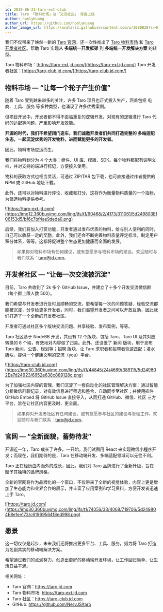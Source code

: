 ```yaml
---
id: 2019-06-21-taro-ext-club
title: Taro 「物料市场」及「交流社区」 惊喜上线
author: honlyHuang
author_url: https://github.com/honlyHuang
author_image_url: https://avatars1.githubusercontent.com/u/3080820?s=460&v=4
---
```


我们不仅带来了焕然一新的 [Taro 官网](https://taro.jd.com)，还一次性推出了 [Taro 物料市场](https://taro-ext.jd.com) 和 [Taro 开发者社区](https://taro-club.jd.com)。帮助 Taro 实现从 **多端统一开发框架** 到 **多端统一开发解决方案** 的转型。

Taro 物料市场：[https://taro-ext.jd.com/](https://taro-ext.jd.com/)
Taro 开发者社区：[https://taro-club.jd.com/](https://taro-club.jd.com/)

<!--truncate-->

## 物料市场 — “让每一个轮子产生价值”

随着 Taro 受到越来越多的关注，许多 Taro 项目也正式投入生产，涵盖包括 电商、工具、服务 等多种类型，也涌现了许多优秀案例。

但项目开发中，开发者都不得不面临重复的逻辑开发，对现有的逻辑进行 Taro 代码的适配等问题，严重影响开发效能。

**开源的时代，我们不希望闭门造车，我们诚邀开发者们共同打造完整的 多端适配 生态，一起沉淀优秀的开发物料，进而赋能更多的开发者。**

因此，物料市场应运而生。

我们将物料划分为 4 个大类：组件、UI 库、模版、SDK。每个物料都配有说明文档，并对支持的端进行标记，方便接入使用。

物料的获取方式也相当灵活，可通过 ZIP/TAR 包下载，也可直接通过作者提供的 NPM 或 GitHub 地址下载。

此外，还可以对物料进行评论、收藏和打分，这将作为衡量物料质量的一个指标，为筛选物料提供参考。

![https://taro-ext.jd.com](https://img12.360buyimg.com/ling/jfs/t1/60468/2/4173/311061/5d249803Ef06153d5/bf6c7bf4ae9deda0.png)

后续，我们将加入打赏功能，开发者通过发布优质的物料，给与别人便利的同时，自己可以收获一定的奖励。此外，我们还会不断完善物料质量评定标准，制定用户积分体系，等等。这都将促进整个生态更加健康而全面的发展。

> 如果你对物料市场有任何建议，或有意愿参与物料市场的建设，欢迎随时与我们联系：taro@jd.com。

## 开发者社区 — “让每一次交流被沉淀”

目前，Taro 共收到了 2k 多个 GitHub Issue，并建立了十多个开发交流微信群（每个群上限人数 500）。

我们希望与开发者进行及时且顺畅的交流，更希望每一次的问题答疑、经验交流都能被沉淀，分享给更多开发者，同时，我们渴望开发者之间可以开放互助，因此我们打造了一个全新的开发者社区。


开发者可通过社区多个版块交流问题、共享经验、发布案例，等等。


Taro 社区基于 NodeBB 开发，共设有 12 个版块，包括 Taro、Taro UI 及其对应转换的 8 个端，有效地对内容做了归类。此外，还设置了 新闻 版块，用于发布 Taro 新闻、公告、规划等；招聘 版块，让 Taro 求职者和招聘者快速匹配；灌水 版块，提供一个健康文明的交流（you）平台。

![https://taro-club.jd.com](https://img30.360buyimg.com/ling/jfs/t1/44845/24/4669/389115/5d249802Ea7d24923/6652e638c889128c.png)

为了加强社区内容的管理，我们沉淀了一套自动化的社区管理解决方案：通过智能分析微信群聊记录，对有效信息进行筛选和整合，自动同步至社区；并使用插件 GitHub Embed 将 GitHub Issue 直接导入，从而打通 GitHub、微信、社区 三方平台，旨在让社区内容更及时、更全面。

> 如果你对开发者社区有任何建议，或有意愿参与社区的建设与管理工作，欢迎随时与我们联系：taro@jd.com。

## 官网 — “全新面貌，蓄势待发”

开源近一年，Taro 成长了许多。一开始，我们试图用 React 来实现微信小程序开发；而现在，我们期待的是，Taro 在移动端开发、多端适配领域可以无往不利。

Taro 正在经历由内而外的成长，因此，我们对 Taro 品牌进行了全新升级，旨在赋予其独特的品牌风格。

全新的官网将作为品牌化的一个窗口，不仅带来了全新的视觉体验，内容上更是增加了生态能力和业界合作的展示，并丰富了应用案例和学习资料，方便开发者迅速上手 Taro。

![https://taro.jd.com](https://img30.360buyimg.com/ling/jfs/t1/74056/33/4068/719706/5d249804E8e1ee173/c6196956418ed998.png)

## 愿景

这一切仅仅是起步，未来我们还将推出更多平台、工具、服务，努力将 Taro 打造为名副其实的移动端解决方案。

希望通过我们的点滴努力，创造出更好的移动端开发环境，让工作回归简单、让生活日益丰满。

相关网址：
* Taro 官网：https://taro.jd.com
* Taro 物料市场: https://taro-ext.jd.com
* Taro 社区：https://taro-club.jd.com
* GitHub: https://github.com/NervJS/taro
